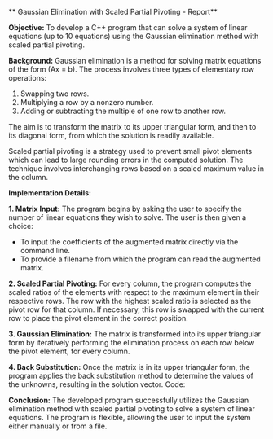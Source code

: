 ** Gaussian Elimination with Scaled Partial Pivoting - Report**

**Objective:**
To develop a C++ program that can solve a system of linear equations (up to 10 equations) using the Gaussian elimination method with scaled partial pivoting.

**Background:**
Gaussian elimination is a method for solving matrix equations of the form \(Ax = b\). The process involves three types of elementary row operations:
1. Swapping two rows.
2. Multiplying a row by a nonzero number.
3. Adding or subtracting the multiple of one row to another row.

The aim is to transform the matrix to its upper triangular form, and then to its diagonal form, from which the solution is readily available.

Scaled partial pivoting is a strategy used to prevent small pivot elements which can lead to large rounding errors in the computed solution. The technique involves interchanging rows based on a scaled maximum value in the column.

**Implementation Details:**

**1. Matrix Input:**
   The program begins by asking the user to specify the number of linear equations they wish to solve. The user is then given a choice: 
   - To input the coefficients of the augmented matrix directly via the command line.
   - To provide a filename from which the program can read the augmented matrix.

**2. Scaled Partial Pivoting:**
   For every column, the program computes the scaled ratios of the elements with respect to the maximum element in their respective rows. The row with the highest scaled ratio is selected as the pivot row for that column. If necessary, this row is swapped with the current row to place the pivot element in the correct position.

**3. Gaussian Elimination:**
   The matrix is transformed into its upper triangular form by iteratively performing the elimination process on each row below the pivot element, for every column.

**4. Back Substitution:**
   Once the matrix is in its upper triangular form, the program applies the back substitution method to determine the values of the unknowns, resulting in the solution vector.
Code:

**Conclusion:**
The developed program successfully utilizes the Gaussian elimination method with scaled partial pivoting to solve a system of linear equations. The program is flexible, allowing the user to input the system either manually or from a file. 
